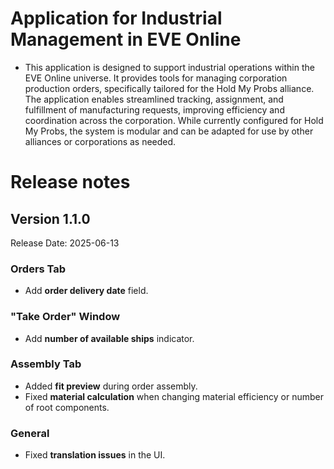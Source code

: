# Application for Industrial Management in EVE Online

* This application is designed to support industrial operations within the EVE Online universe. It provides tools for managing corporation production orders, specifically tailored for the Hold My Probs alliance. The application enables streamlined tracking, assignment, and fulfillment of manufacturing requests, improving efficiency and coordination across the corporation. While currently configured for Hold My Probs, the system is modular and can be adapted for use by other alliances or corporations as needed.

# Release notes

## Version 1.1.0 
Release Date: 2025-06-13

### Orders Tab
- Add **order delivery date** field.
### "Take Order" Window
- Add **number of available ships** indicator.
### Assembly Tab
- Added **fit preview** during order assembly.
- Fixed **material calculation** when changing material efficiency or number of root components.
### General
- Fixed **translation issues** in the UI.
